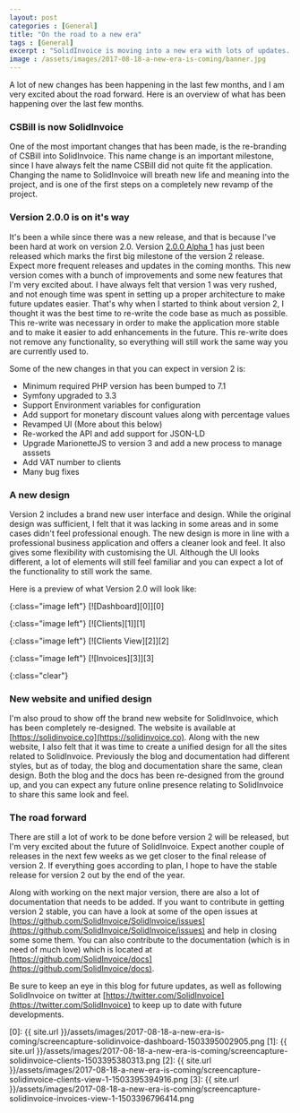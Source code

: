 ```yaml
---
layout: post
categories : [General]
title: "On the road to a new era"
tags : [General]
excerpt : "SolidInvoice is moving into a new era with lots of updates. Version 2 is around the corner with a whole new look and feel and a lots of changes to improve usability and stability."
image : /assets/images/2017-08-18-a-new-era-is-coming/banner.jpg
---
```


A lot of new changes has been happening in the last few months, and I am very excited about the road forward.
Here is an overview of what has been happening over the last few months.  

### CSBill is now SolidInvoice

One of the most important changes that has been made, is the re-branding of CSBill into SolidInvoice. This name change is an important milestone, since I have always felt the name CSBill did not quite fit the application.
Changing the name to SolidInvoice will breath new life and meaning into the project, and is one of the first steps on a completely new revamp of the project.

### Version 2.0.0 is on it's way

It's been a while since there was a new release, and that is because I've been hard at work on version 2.0. Version [2.0.0 Alpha 1](https://github.com/SolidInvoice/SolidInvoice/releases/tag/2.0.0-alpha1) has just been released which marks the first big milestone of the version 2 release.
Expect more frequent releases and updates in the coming months. This new version comes with a bunch of improvements and some new features that I'm very excited about.
I have always felt that version 1 was very rushed, and not enough time was spent in setting up a proper architecture to make future updates easier. That's why when I started to think about version 2, I thought it was the best time to re-write the code base as much as possible.
This re-write was necessary in order to make the application more stable and to make it easier to add enhancements in the future. This re-write does not remove any functionality, so everything will still work the same way you are currently used to.

Some of the new changes in that you can expect in version 2 is:

* Minimum required PHP version has been bumped to 7.1
* Symfony upgraded to 3.3
* Support Environment variables for configuration
* Add support for monetary discount values along with percentage values
* Revamped UI (More about this below)
* Re-worked the API and add support for JSON-LD
* Upgrade MarionetteJS to version 3 and add a new process to manage asssets
* Add VAT number to clients
* Many bug fixes

### A new design

Version 2 includes a brand new user interface and design. While the original design was sufficient, I felt that it was lacking in some areas and in some cases didn't feel professional enough.
The new design is more in line with a professional business application and offers a cleaner look and feel. It also gives some flexibility with customising the UI.
Although the UI looks different, a lot of elements will still feel familiar and you can expect a lot of the functionality to still work the same.

Here is a preview of what Version 2.0 will look like:

{:class="image left"}
[![Dashboard][0]][0]

{:class="image left"}
[![Clients][1]][1]

{:class="image left"}
[![Clients View][2]][2]

{:class="image left"}
[![Invoices][3]][3]

{:class="clear"}

### New website and unified design

I'm also proud to show off the brand new website for SolidInvoice, which has been completely re-designed. The website is available at [https://solidinvoice.co](https://solidinvoice.co).
Along with the new website, I also felt that it was time to create a unified design for all the sites related to SolidInvoice. Previously the blog and documentation had different styles, but as of today, the blog and documentation share the same, clean design.
Both the blog and the docs has been re-designed from the ground up, and you can expect any future online presence relating to SolidInvoice to share this same look and feel.

### The road forward

There are still a lot of work to be done before version 2 will be released, but I'm very excited about the future of SolidInvoice.
Expect another couple of releases in the next few weeks as we get closer to the final release of version 2.
If everything goes according to plan, I hope to have the stable release for version 2 out by the end of the year.

Along with working on the next major version, there are also a lot of documentation that needs to be added.
If you want to contribute in getting version 2 stable, you can have a look at some of the open issues at [https://github.com/SolidInvoice/SolidInvoice/issues](https://github.com/SolidInvoice/SolidInvoice/issues) and help in closing some some them.
You can also contribute to the documentation (which is in need of much love) which is located at [https://github.com/SolidInvoice/docs](https://github.com/SolidInvoice/docs).

Be sure to keep an eye in this blog for future updates, as well as following SolidInvoice on twitter at [https://twitter.com/SolidInvoice](https://twitter.com/SolidInvoice) to keep up to date with future developments.


[0]: {{ site.url }}/assets/images/2017-08-18-a-new-era-is-coming/screencapture-solidinvoice-dashboard-1503395002905.png
[1]: {{ site.url }}/assets/images/2017-08-18-a-new-era-is-coming/screencapture-solidinvoice-clients-1503395380313.png
[2]: {{ site.url }}/assets/images/2017-08-18-a-new-era-is-coming/screencapture-solidinvoice-clients-view-1-1503395394916.png
[3]: {{ site.url }}/assets/images/2017-08-18-a-new-era-is-coming/screencapture-solidinvoice-invoices-view-1-1503396796414.png